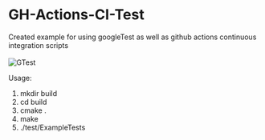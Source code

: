 # GH-Actions-CI-Test
Created example for using googleTest as well as github actions continuous integration scripts
<br></br>
![GTest](https://github.com/briggsrr/GH-Actions-CI-Test/actions/workflows/build-gtest.yml/badge.svg)

Usage: 
1) mkdir build
2) cd build
3) cmake .
4) make
5) ./test/ExampleTests
